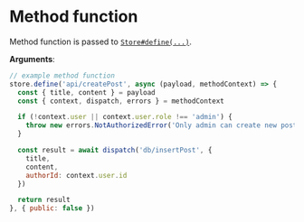 # Method function

Method function is passed to [`Store#define(...)`](/store.md).

**Arguments**:

```js
// example method function
store.define('api/createPost', async (payload, methodContext) => {
  const { title, content } = payload
  const { context, dispatch, errors } = methodContext

  if (!context.user || context.user.role !== 'admin') {
    throw new errors.NotAuthorizedError('Only admin can create new post')
  }

  const result = await dispatch('db/insertPost', {
    title,
    content,
    authorId: context.user.id
  })

  return result
}, { public: false })
```
